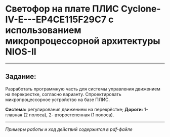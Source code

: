 # Светофор на плате ПЛИС Cyclone-IV-E---EP4CE115F29C7 с использованием микропроцессорной архитектуры NIOS-II

---

## Задание:

Разработать программную часть для системы управления движением на
перекрестке, согласно варианту. Спроектировать микропроцессорное
устройство на базе ПЛИС.

**Система:** регулирования движением на перекрёстке;
**Дороги:** 1-главная (2 полоса), 2- второстепенная (1 полоса).

---

*Примеры работы и ход действий содержится в pdf-файле*